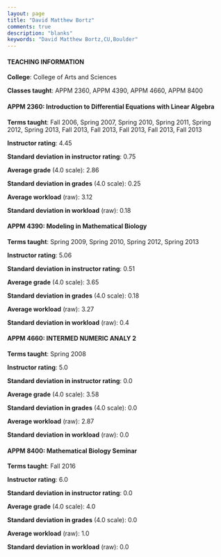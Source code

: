 ```yaml
---
layout: page
title: "David Matthew Bortz" 
comments: true
description: "blanks"
keywords: "David Matthew Bortz,CU,Boulder"
---
```

<head>
<script src="https://ajax.googleapis.com/ajax/libs/jquery/2.1.3/jquery.min.js"></script>
<script src="https://dl.dropboxusercontent.com/s/pc42nxpaw1ea4o9/highcharts.js?dl=0"></script>
<!-- <script src="../assets/js/highcharts.js"></script> -->
<style type="text/css">@font-face {
	font-family: "Bebas Neue";
	src: url(https://www.filehosting.org/file/details/544349/BebasNeue Regular.otf) format("opentype");
	}
	h1.Bebas { 
		font-family: "Bebas Neue", Verdana, Tahoma;
	}
</style>
</head>
	   
#### TEACHING INFORMATION

**College**: College of Arts and Sciences

**Classes taught**: APPM 2360, APPM 4390, APPM 4660, APPM 8400

#### APPM 2360: Introduction to Differential Equations with Linear Algebra

**Terms taught**: Fall 2006, Spring 2007, Spring 2010, Spring 2011, Spring 2012, Spring 2013, Fall 2013, Fall 2013, Fall 2013, Fall 2013, Fall 2013

**Instructor rating**: 4.45

**Standard deviation in instructor rating**: 0.75

**Average grade** (4.0 scale): 2.86

**Standard deviation in grades** (4.0 scale): 0.25

**Average workload** (raw): 3.12

**Standard deviation in workload** (raw): 0.18

#### APPM 4390: Modeling in Mathematical Biology

**Terms taught**: Spring 2009, Spring 2010, Spring 2012, Spring 2013

**Instructor rating**: 5.06

**Standard deviation in instructor rating**: 0.51

**Average grade** (4.0 scale): 3.65

**Standard deviation in grades** (4.0 scale): 0.18

**Average workload** (raw): 3.27

**Standard deviation in workload** (raw): 0.4

#### APPM 4660: INTERMED NUMERIC ANALY 2

**Terms taught**: Spring 2008

**Instructor rating**: 5.0

**Standard deviation in instructor rating**: 0.0

**Average grade** (4.0 scale): 3.58

**Standard deviation in grades** (4.0 scale): 0.0

**Average workload** (raw): 2.87

**Standard deviation in workload** (raw): 0.0

#### APPM 8400: Mathematical Biology Seminar

**Terms taught**: Fall 2016

**Instructor rating**: 6.0

**Standard deviation in instructor rating**: 0.0

**Average grade** (4.0 scale): 4.0

**Standard deviation in grades** (4.0 scale): 0.0

**Average workload** (raw): 1.0

**Standard deviation in workload** (raw): 0.0

